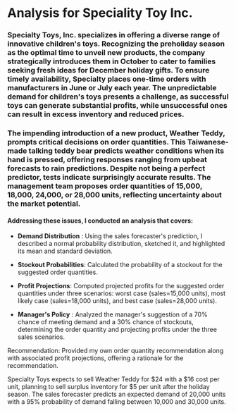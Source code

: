 # Analysis for Speciality Toy Inc.
### Specialty Toys, Inc. specializes in offering a diverse range of innovative children's toys. Recognizing the preholiday season as the optimal time to unveil new products, the company strategically introduces them in October to cater to families seeking fresh ideas for December holiday gifts. To ensure timely availability, Specialty places one-time orders with manufacturers in June or July each year. The unpredictable demand for children's toys presents a challenge, as successful toys can generate substantial profits, while unsuccessful ones can result in excess inventory and reduced prices.

### The impending introduction of a new product, Weather Teddy, prompts critical decisions on order quantities. This Taiwanese-made talking teddy bear predicts weather conditions when its hand is pressed, offering responses ranging from upbeat forecasts to rain predictions. Despite not being a perfect predictor, tests indicate surprisingly accurate results. The management team proposes order quantities of 15,000, 18,000, 24,000, or 28,000 units, reflecting uncertainty about the market potential.

#### Addressing these issues, I conducted an analysis that covers:

- **Demand Distribution** : Using the sales forecaster's prediction, I described a normal probability distribution, sketched it, and highlighted its mean and standard deviation.

- **Stockout Probabilities**: Calculated the probability of a stockout for the suggested order quantities.

- **Profit Projections**: Computed projected profits for the suggested order quantities under three scenarios: worst case (sales=15,000 units), most likely case (sales=18,000 units), and best case (sales=28,000 units).

- **Manager's Policy** : Analyzed the manager's suggestion of a 70% chance of meeting demand and a 30% chance of stockouts, determining the order quantity and projecting profits under the three sales scenarios.

Recommendation: Provided my own order quantity recommendation along with associated profit projections, offering a rationale for the recommendation.

Specialty Toys expects to sell Weather Teddy for $24 with a $16 cost per unit, planning to sell surplus inventory for $5 per unit after the holiday season. The sales forecaster predicts an expected demand of 20,000 units with a 95% probability of demand falling between 10,000 and 30,000 units.